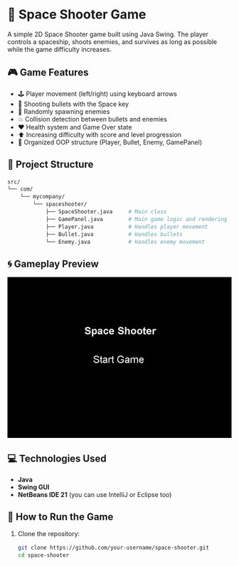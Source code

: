 # 🚀 Space Shooter Game

A simple 2D Space Shooter game built using Java Swing. The player controls a spaceship, shoots enemies, and survives as long as possible while the game difficulty increases.

## 🎮 Game Features

- 🕹️ Player movement (left/right) using keyboard arrows
- 🔫 Shooting bullets with the Space key
- 👾 Randomly spawning enemies
- 💥 Collision detection between bullets and enemies
- ❤️ Health system and Game Over state
- ⬆️ Increasing difficulty with score and level progression
- 🧠 Organized OOP structure (Player, Bullet, Enemy, GamePanel)

## 🧠 Project Structure

```bash
src/
└── com/
    └── mycompany/
        └── spaceshooter/
            ├── SpaceShooter.java     # Main class
            ├── GamePanel.java        # Main game logic and rendering
            ├── Player.java           # Handles player movement
            ├── Bullet.java           # Handles bullets
            └── Enemy.java            # Handles enemy movement
```

## 🌀 Gameplay Preview

<div align="center">

![Gameplay Demo](SpaceShooter2025-05-2115-44-27-ezgif.com-video-to-gif-converter.gif)

</div>


## 💻 Technologies Used

- **Java**
- **Swing GUI**
- **NetBeans IDE 21** (you can use IntelliJ or Eclipse too)

## 🚀 How to Run the Game

1. Clone the repository:
   ```bash
   git clone https://github.com/your-username/space-shooter.git
   cd space-shooter
